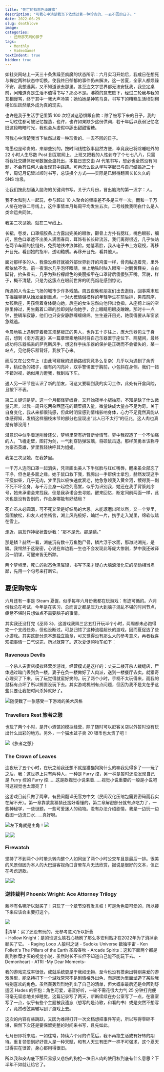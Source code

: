 ```yaml
---
title: "死亡的拟态色泽璀璨"
description: "可我心中清楚我当下依然过着一种珍贵的、一去不回的日子。"
date: 2022-06-29
slug: deathlove
image:
categories:
  - 扭断那天鹅的脖子
tags:
  - Monthly
  - VideoGame!
textIndent: true
hidden: true 
---
```


如社交网站上一天三十条焦躁至疯魔的状态所示：六月实习开始后，我成日在想死与禅定两种状态中切换。使我终日郁郁的事件仍未解决，这一苦夏，全家人都烦躁不安，我想逃离，又不知道该去那里。甚至连文字世界都无法安抚我，我坐定桌前，问难道真是生活不值得书写？那必不是。沸腾的意志歇下，经过二轮我与我的互相谩骂，终于其中一我大声冷笑：她怕她是神笔马良，书写下的糟糕生活顷刻栩栩如生跃然纸外成为真的现实。

也许是我于生活手记里第 100 次坦诚这恐惧跟自欺：除了被写下来的日子，我的一切过往都可被记忆捏造，也许，也许如果缺少这份供词，若干年后以衰弱记忆念旧这段晦暗时光，我也会从虚假中舔出甜甜蜜糖。

可我心中清楚我当下依然过着一种珍贵的、一去不回的日子。

笔墨也是珍贵的，来聊些别的。按时间线性叙事固然方便，毕竟我已将除睡眠外的 22 小时人生尽数 Post 到互联网上，上班又把我的人性剥夺了个七七八八，只需将我社交媒体账号数据全盘托出，本篇日志交由 AI 代笔书写，想必也全然没有问题，不会有任何人会发现其中蹊跷。可再怎么说从学写字起已与自己结婚近二十年，周记月记皆以顺时书写，总该换个方式——实际是已懒得翻阅长长久久的 SNS 垃圾。

让我们按此刻涌入脑海的关键词书写。关于六月份，冒出脑海的第一汉字：人。

我不太和别人一起玩，参与超过 10 人聚会的频率差不多是三年一次。而和一千万人挤在地铁二号线上，这件事情本月每周平均发生五次。二号线教我明白什么是人类命运共同体。

我第二次见她，就在二号线上。

长裙，卷发，口罩细胶条上方露出完美的眼妆，颧骨上方扑有腮红，桃色眼影，细闪，黑色口罩遮不出美人满面春风，耳饰有长长碎流苏，我们离得很近，几乎快站在两节车厢的接缝处，免费地铁冲浪体验。她低着脸，我从电子书上方窥视，再移开目光。看到她的指甲，透明釉质。再移开目光，看其他人。

面对那样多的人，我像没煮好就被外部世界剥开的鸡蛋一样，骨肉黏连着壳，里外都依依不舍。前一夜泪水几乎泡坏眼睛，坐上地铁时映入眼帘一对鹅黄鞋尖，白白脚背，抬头看去，几乎为熟柠檬颜色的美丽指甲在口罩背后傻傻张开嘴。容貌，样子，概不清楚，只是为这簇点在眼前世界的明亮烟花感到惊诧。

所遇的人令尘土飞扬的城市少许多残酷。周五夜晚和朋友们出去逛街，回事乘末班车摇摇晃晃从始发坐到重点。一对大概情侣模样的年轻学生在前后排，男孩前座，女孩后座，男孩侧着身体朝向她，后座的女生忽然向他伸出食指，从座椅上端的空隙里伸过，男生戴着口罩的脸即刻贴向她手，合上眼睛用眼皮蹭蹭。那时十一点钟，整辆车寂静，他们也只安安静静缠缠绵绵。生生避开目光，艳羡得要从车窗紧急跳逃。

今晨地铁上遇到穿着极其规整板正的男人，也许五十岁往上，庞大乐器包立于身前，想到《南方高速》某一篇章里乘地铁时将自己乐器置于座位下、两腿间，最终成功将乐器搞丢的萨克斯风手，想这样手扶乐器的保护是正确而不会错失的，某一站点，见他将乐器背好，我放下心来。

而后又在公交车上（由此可窥我的通勤路线究竟多么复杂）几乎以为遇到了余秀华，桃红色的裙子，缀有闪闪亮片，双手警惕置于胸前，小包斜在身侧。我们一错不错对视，她似用力瞪我，我到站下车。

遇人另一环节是认识了新的朋友，可这又要聊到我的实习工作，此处有开盒风险，且按下不表。

第二关键词是梦。这一个月都怪梦缠身，又开始夜半小腿抽筋，不知是缺了什么微量元素，以我一周只吃两朵西蓝花的蔬菜摄入量，微量缺成大量亦不足为奇。关于自身变化，我从来都很钝感，但此时明显感到情绪影响身体，心力不足竟然真能从体感得知，发梢这样细枝末节的部分也显现出“此人已不太行”的征兆。这人肉也真是有够没用！

潜意识中似乎着迷削骨还父，梦境里常有折臂断骨情节。梦中我捏造了一个不怕痛的人，飞檐走壁，图钉为剑，一气刺穿防弹玻璃，将硕鼠击退。那样英勇本该称呼为豪杰英雄，梦里我轻快呼其为姐姐。

我第三次见她，在我梦里。

一千万人连同口罩一起消失，凭空画出美人下半张脸与红红嘴唇，醒来虽全部忘了干净，但也是多面之缘。她于鼠口救下我，我腾出一手帮侠士拿包，赫然发现这手干瘦似柴，几乎无肉，梦里我以极快速度衰老，她急急领我入黄金河，镀得我一副不死不坏金身，与千万金身一起位列高堂，似乎为识别我，她还在我手背篆刻序号，她未承诺会来找我，倒是我承诺会去寻她。醒来回忆，断定同前两面一样，此次也是没有告别的，作金身哪能有好结局？

死亡虽未必圆满，可不死又常是好结局的大忌。未能琢磨出所以然，又一个梦里，氛围放松，和友人对坐畅言，湖上风光极好，灿烂一片，携手走入湖里，绵软似踏在雪上。

走近，朋友作神秘状告诉我：“那不是光，那是鳞。”

那是鳞？赫然一看，湖底沉有数十万鱼胞尸骨，鳞片浮于水面，那潋滟湖光，是鳞。我愕然于这秘密，心说在岸边我一生也不会发现此等庞大惨剧，梦中我还破译另一阴谋，可醒来皆无所踪。

两个梦境里，死亡的拟态色泽璀璨，书写下来才疑心大脑浪漫化它的举动相当卑鄙，先用一个句号来打断它。

## 夏促购物车

六月还有一事是 Steam 夏促，似乎每年六月份我都在玩游戏：有迹可循的。六月份我总在考试，今年是在实习，总而言之都是压力大到脑子混乱不堪的时间节点，疲惫不堪时只想做点不需要脑子的事情。

其实我还没打完《巫师 3》，这游戏我隔三岔五打开玩半个小时，两周都未必跑得完一个支线任务，但也没断过。可总归怵了这种流程超长的游戏，因而夏促选了些小游戏。其实这部分原本想独立篇章，可又觉得没有那么大的参考意义，再者我喜欢把事情一口气说完，所以就算了。这次夏促购物车如下：

### Ravenous Devils

一个杀人夫妻店模拟经营类游戏，经营模式是这样的：丈夫二楼开杀人裁缝店，尸体通过暗门丢到负一楼，妻子在负一楼做好了人肉派，送到一楼餐厅去卖。就猎奇心理买了下来，玩了玩觉得就蛮好笑的。玩了两个小时，手柄不太玩得来，而我的鼠标有点坏了所以搁置没玩下去。其实游戏机制有点问题，但因为我不是太在乎这些只要让我把时间杀掉就好了。

![随便截了一张感受一下游戏的美术风格](/June/20220625002330_1.jpg)

### Travellers Rest 旅者之憩

也玩了两个小时，是开小酒馆的模拟经营，除了随时可以赶客关店以外暂时没有玩出什么出彩的地方。另外，一个猫水盆子卖 20 银币也太贵了吧！

![《旅者之憩》](/June/20220620230655_1.jpg)

### The Crown of Leaves

连夜玩了五个小时，在玩之前我还想不就是猫猫狗狗什么的嘛我见得多了——玩了之后，我：这世界上只有两种人，一种是 Furry 控，另一种是暂时还没发现自己是 Furry 控的 Furry 控……这是款视觉小说来着……视觉小说重要的一般是小说吧可这视觉也太漂亮了！

这游戏目前只做了两章，有民间翻译无官方中文（民间汉化压缩包需要密码而我实在解不开）。第一章靠蒙蒙猜猜还蛮好看懂的，第二章解密部分就有点吃力了，一些神秘学，一些谜题，一些可爱迷人的动物。没有办法介绍剧情，我是一边玩一边截图一边流口水……真好呀。

![左下角就是主角！](/June/20220626010753_1.jpg)![](/June/20220626001948_1.jpg)

![](/June/21.jpg)![](/June/20220626003621_1.jpg)

### Firewatch

坚持了不到两个小时晕头转向整个人如同坐了两个小时公交车且是最后一排。很美的风景但因为本人的大巴游客视角口含晕车片无法欣赏，据说是很好的文本，但正在考虑退款。

![](/June/2.jpg)![](/June/1.jpg)

### 逆转裁判 Phoenix Wright: Ace Attorney Trilogy

鼎鼎有名嘛所以就买了！只玩了一个章节没有发言权！可是角色蛮可爱的，所以接下来应该会主要打这个。

![](/June/20220619220035_1.jpg)

<detail>
<summary>
📑清单：买了还没有玩的，无参考意义所以折叠
</summary>
- Hollow Knight：是的谁这么铁石心肠刷了那么多安利贴才在2022年为了消掉余额买了它。
- Raging Loop 人狼村之谜
- Sudoku Universe 数独宇宙
- Ken Follett's The Pillars of the Earth 圣殿春秋
- Arcade Spirits：这和下面两个都是刷到推荐才买的视觉小说，虽然时长不长但不知道自己能不能玩下去。
- Demonheart
- ATRI -My Dear Moments-
</detail>

我的游戏完成率很低，成就系统更是于我如无物，至今也没有摸索出特别喜爱的游戏类型，能坚持打下一个游戏常常不是剧情格外出色，而是因为里面塑造了某些我特别喜欢的角色。虽然轰轰烈烈地列出了自己的清单，但大概率最后还是会回到舒适区 Hades 的怀抱：角色可爱，语音好听，一轮不需花很大力气 25 分钟打完便可毫无留恋地关掉睡觉。这篇记录写了两天，断断续续在办公室写了一点，在寝室写了一点，似乎有些个主题被我遗忘（想写的是诗歌，和看的书）或是突然不想写了，竟然改弦易辙写到了游戏上去。

这次的内容有些跳跃，又因为难得打开一次文档想把事件写完，所以写得零碎不堪，果然下次还是要保留完整的时间来书写，且先如此。

七月份即将来临，一如往常，持续六个月的许愿后，我不再抱生活或有好转的期待。重复领悟到好好做人是一种天赋，和有人天生有田产一样不可强求，这个夏天过得实在很苦，身心都用得很旧。

所以我和皮肉底下那只易怒又悲伤的狗抢一块旧人肉的使用权到底有什么意思？下半年不如就让给它了。
